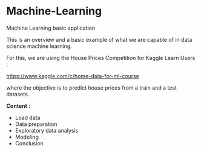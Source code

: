 # Machine-Learning
Machine Learning basic application

This is an overview and a basic example of what we are capable of in data science machine learning.

For this, we are using the House Prices Competition for Kaggle Learn Users :

https://www.kaggle.com/c/home-data-for-ml-course

where the objective is to predict house prices from a train and a test datasets. 

**Content :**

* Load data
* Data preparation
* Exploratory data analysis
* Modeling
* Conclusion
